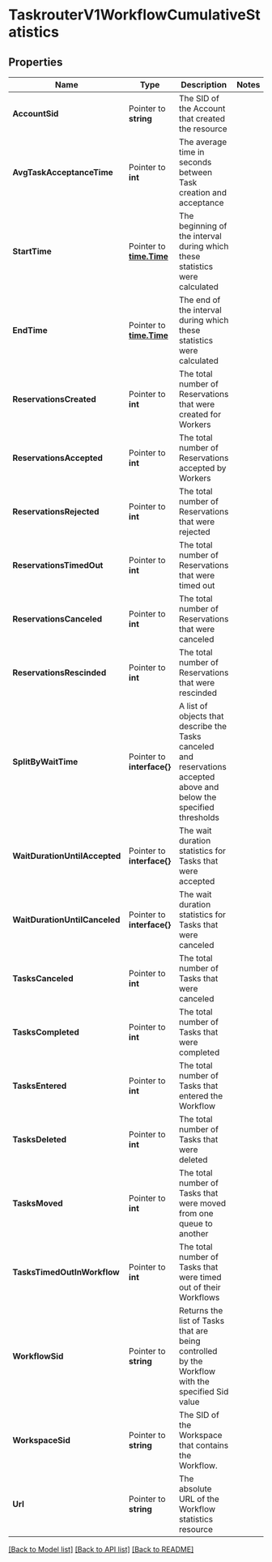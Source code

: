 # TaskrouterV1WorkflowCumulativeStatistics

## Properties

Name | Type | Description | Notes
------------ | ------------- | ------------- | -------------
**AccountSid** | Pointer to **string** | The SID of the Account that created the resource |
**AvgTaskAcceptanceTime** | Pointer to **int** | The average time in seconds between Task creation and acceptance |
**StartTime** | Pointer to [**time.Time**](time.Time.md) | The beginning of the interval during which these statistics were calculated |
**EndTime** | Pointer to [**time.Time**](time.Time.md) | The end of the interval during which these statistics were calculated |
**ReservationsCreated** | Pointer to **int** | The total number of Reservations that were created for Workers |
**ReservationsAccepted** | Pointer to **int** | The total number of Reservations accepted by Workers |
**ReservationsRejected** | Pointer to **int** | The total number of Reservations that were rejected |
**ReservationsTimedOut** | Pointer to **int** | The total number of Reservations that were timed out |
**ReservationsCanceled** | Pointer to **int** | The total number of Reservations that were canceled |
**ReservationsRescinded** | Pointer to **int** | The total number of Reservations that were rescinded |
**SplitByWaitTime** | Pointer to **interface{}** | A list of objects that describe the Tasks canceled and reservations accepted above and below the specified thresholds |
**WaitDurationUntilAccepted** | Pointer to **interface{}** | The wait duration statistics for Tasks that were accepted |
**WaitDurationUntilCanceled** | Pointer to **interface{}** | The wait duration statistics for Tasks that were canceled |
**TasksCanceled** | Pointer to **int** | The total number of Tasks that were canceled |
**TasksCompleted** | Pointer to **int** | The total number of Tasks that were completed |
**TasksEntered** | Pointer to **int** | The total number of Tasks that entered the Workflow |
**TasksDeleted** | Pointer to **int** | The total number of Tasks that were deleted |
**TasksMoved** | Pointer to **int** | The total number of Tasks that were moved from one queue to another |
**TasksTimedOutInWorkflow** | Pointer to **int** | The total number of Tasks that were timed out of their Workflows |
**WorkflowSid** | Pointer to **string** | Returns the list of Tasks that are being controlled by the Workflow with the specified Sid value |
**WorkspaceSid** | Pointer to **string** | The SID of the Workspace that contains the Workflow. |
**Url** | Pointer to **string** | The absolute URL of the Workflow statistics resource |

[[Back to Model list]](../README.md#documentation-for-models) [[Back to API list]](../README.md#documentation-for-api-endpoints) [[Back to README]](../README.md)


